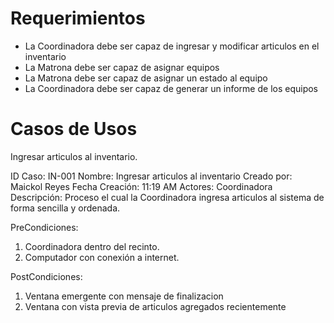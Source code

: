 # Requerimientos

- La Coordinadora debe ser capaz de ingresar y modificar articulos en el inventario
- La Matrona debe ser capaz de asignar equipos
- La Matrona debe ser capaz de asignar un estado al equipo
- La Coordinadora debe ser capaz de generar un informe de los equipos




# Casos de Usos

Ingresar articulos al inventario.


ID Caso: IN-001
Nombre: Ingresar articulos al inventario
Creado por: Maickol Reyes
Fecha Creación: 11:19 AM
Actores: Coordinadora
Descripción: Proceso el cual la Coordinadora ingresa articulos al sistema de forma sencilla y ordenada.

PreCondiciones:
  1. Coordinadora dentro del recinto.
  2. Computador con conexión a internet.

PostCondiciones:
  1. Ventana emergente con mensaje de finalizacion
  2. Ventana con vista previa de articulos agregados recientemente

